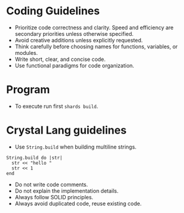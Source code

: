 # Coding Guidelines

* Prioritize code correctness and clarity. Speed and efficiency are secondary priorities unless otherwise specified.
* Avoid creative additions unless explicitly requested.
* Think carefully before choosing names for functions, variables, or modules.
* Write short, clear, and concise code.
* Use functional paradigms for code organization.

# Program

* To execute run first `shards build`.

# Crystal Lang guidelines

* Use `String.build` when building multiline strings.
```
String.build do |str|
  str << "hello "
  str << 1
end
```
* Do not write code comments.
* Do not explain the implementation details.
* Always follow SOLID principles.
* Always avoid duplicated code, reuse existing code.
